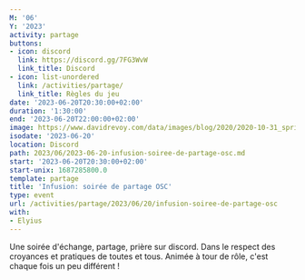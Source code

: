 ```yaml
---
M: '06'
Y: '2023'
activity: partage
buttons:
- icon: discord
  link: https://discord.gg/7FG3WvW
  link_title: Discord
- icon: list-unordered
  link: /activities/partage/
  link_title: Règles du jeu
date: '2023-06-20T20:30:00+02:00'
duration: '1:30:00'
end: '2023-06-20T22:00:00+02:00'
image: https://www.davidrevoy.com/data/images/blog/2020/2020-10-31_spritely_scene.jpg
isodate: '2023-06-20'
location: Discord
path: 2023/06/2023-06-20-infusion-soiree-de-partage-osc.md
start: '2023-06-20T20:30:00+02:00'
start-unix: 1687285800.0
template: partage
title: 'Infusion: soirée de partage OSC'
type: event
url: /activities/partage/2023/06/20/infusion-soiree-de-partage-osc
with:
- Elyius
---
```

Une soirée d'échange, partage, prière sur discord. Dans le respect des croyances et pratiques de toutes et tous. Animée à tour de rôle, c'est chaque fois un peu différent !